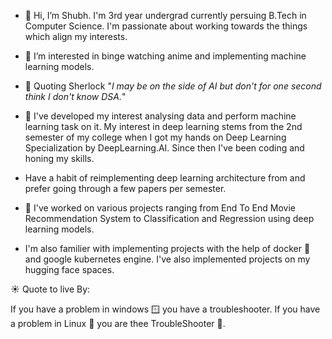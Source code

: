 - 👋 Hi, I’m Shubh. I'm 3rd year undergrad currently persuing B.Tech in Computer Science. I'm passionate about working towards the things which align my interests.
  
- 👀 I’m interested in binge watching anime and implementing machine learning models.
  
- 🚬 Quoting Sherlock "*I may be on the side of AI but don't for one second think I don't know DSA.*"
  
- 🌱 I've developed my interest analysing data and perform machine learning task on it. My interest in deep learning stems from the 2nd semester of my college when I got my hands on Deep Learning Specialization by DeepLearning.AI. Since then I've
     been coding and honing my skills.

-   Have a habit of reimplementing deep learning architecture from and prefer going through a few papers per semester.
  
- 💞️ I've worked on various projects ranging from End To End Movie Recommendation System to Classification and Regression using deep learning models.


-  I'm also familier with implementing projects with the help of docker 🐋 and google kubernetes engine. I've also implemented projects on my hugging face spaces.


☀️ Quote to live By: 


If you have a problem in windows 🪟 you have a troubleshooter. If you have a problem in Linux 🐧 you are thee TroubleShooter 🥷.
<!---
mishra-18/mishra-18 is a ✨ special ✨ repository because its `README.md` (this file) appears on your GitHub profile.
You can click the Preview link to take a look at your changes.
--->

